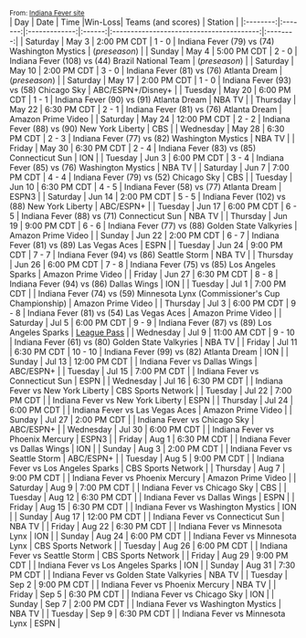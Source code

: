 <small>From: [Indiana Fever site](https://fever.wnba.com/schedule?season=2025&month=all&location=all&opponent=all)</small>  
|    Day   |   Date  |     Time      |Win-Loss|                Teams (and scores)        |  Station |
|:--------:|:-------:|:-------------:|:------:|:----------------------------------------:|:--------:|
| Saturday | May 3 | 2:00 PM CDT | 1 - 0 | Indiana Fever (79) vs (74) Washington Mystics | (*preseason*) |
| Sunday | May 4 | 5:00 PM CDT | 2 - 0 | Indiana Fever (108) vs (44) Brazil National Team | (*preseason*) |
| Saturday | May 10 | 2:00 PM CDT | 3 - 0 | Indiana Fever  (81) vs (76) Atlanta Dream | (*preseason*) |
| Saturday | May 17 | 2:00 PM CDT | 1 - 0 | Indiana Fever (93) vs (58) Chicago Sky | ABC/ESPN+/Disney+ |
| Tuesday | May 20 | 6:00 PM CDT |  1 - 1 | Indiana Fever (90) vs (91) Atlanta Dream | NBA TV |
| Thursday | May 22 | 6:30 PM CDT |  2 - 1  | Indiana Fever (81) vs (76) Atlanta Dream | Amazon Prime Video |
| Saturday | May 24 | 12:00 PM CDT |  2 - 2  | Indiana Fever (88) vs (90) New York Liberty | CBS |
| Wednesday | May 28 | 6:30 PM CDT |  2 - 3  | Indiana Fever (77) vs (82) Washington Mystics | NBA TV |
| Friday | May 30 | 6:30 PM CDT |  2 - 4  | Indiana Fever (83) vs (85) Connecticut Sun | ION |
| Tuesday | Jun 3 | 6:00 PM CDT |  3 - 4  | Indiana Fever (85) vs (76) Washington Mystics | NBA TV |
| Saturday | Jun 7 | 7:00 PM CDT | 4 - 4  | Indiana Fever (79) vs (52) Chicago Sky | CBS |
| Tuesday | Jun 10 | 6:30 PM CDT | 4 - 5 | Indiana Fever (58) vs (77) Atlanta Dream | ESPN3 |
| Saturday | Jun 14 | 2:00 PM CDT | 5 - 5 | Indiana Fever (102) vs (88) New York Liberty | ABC/ESPN+ |
| Tuesday | Jun 17 | 6:00 PM CDT  | 6 - 5 | Indiana Fever (88) vs (71) Connecticut Sun | NBA TV |
| Thursday | Jun 19 | 9:00 PM CDT | 6 - 6 | Indiana Fever (77) vs (88) Golden State Valkyries | Amazon Prime Video |
| Sunday | Jun 22 | 2:00 PM CDT  | 6 - 7  | Indiana Fever (81) vs (89) Las Vegas Aces | ESPN |
| Tuesday | Jun 24 | 9:00 PM CDT | 7 - 7  | Indiana Fever (94) vs (86) Seattle Storm | NBA TV |
| Thursday | Jun 26 | 6:00 PM CDT | 7 - 8 | Indiana Fever (75) vs (85) Los Angeles Sparks | Amazon Prime Video |
| Friday | Jun 27 | 6:30 PM CDT  | 8 - 8  | Indiana Fever (94) vs (86) Dallas Wings | ION |
| Tuesday | Jul 1 | 7:00 PM CDT |       | Indiana Fever (74) vs (59) Minnesota Lynx (Commissioner's Cup Championship)  | Amazon Prime Video |
| Thursday | Jul 3 | 6:00 PM CDT | 9 - 8 | Indiana Fever (81) vs (54) Las Vegas Aces | Amazon Prime Video |
| Saturday | Jul 5 | 6:00 PM CDT | 9 - 9 | Indiana Fever (87) vs (89) Los Angeles Sparks | [League Pass](https://www.wnba.com/leaguepass) |
| Wednesday | Jul 9 | 11:00 AM CDT | 9 - 10 | Indiana Fever (61) vs (80) Golden State Valkyries | NBA TV |
| Friday | Jul 11 | 6:30 PM CDT  | 10 - 10 | Indiana Fever (99) vs (82) Atlanta Dream | ION |
| Sunday | Jul 13 | 12:00 PM CDT |       | Indiana Fever vs Dallas Wings | ABC/ESPN+ |
| Tuesday | Jul 15 | 7:00 PM CDT |       | Indiana Fever vs Connecticut Sun | ESPN |
| Wednesday | Jul 16 | 6:30 PM CDT |       | Indiana Fever vs New York Liberty | CBS Sports Network |
| Tuesday | Jul 22 | 7:00 PM CDT |       | Indiana Fever vs New York Liberty | ESPN |
| Thursday | Jul 24 | 6:00 PM CDT |       | Indiana Fever vs Las Vegas Aces | Amazon Prime Video |
| Sunday | Jul 27 | 2:00 PM CDT |       | Indiana Fever vs Chicago Sky | ABC/ESPN+ |
| Wednesday | Jul 30 | 6:00 PM CDT |       | Indiana Fever vs Phoenix Mercury | ESPN3 |
| Friday | Aug 1 | 6:30 PM CDT |       | Indiana Fever vs Dallas Wings | ION |
| Sunday | Aug 3 | 2:00 PM CDT |       | Indiana Fever vs Seattle Storm | ABC/ESPN+ |
| Tuesday | Aug 5 | 9:00 PM CDT |       | Indiana Fever vs Los Angeles Sparks | CBS Sports Network |
| Thursday | Aug 7 | 9:00 PM CDT |       | Indiana Fever vs Phoenix Mercury | Amazon Prime Video |
| Saturday | Aug 9 | 7:00 PM CDT |       | Indiana Fever vs Chicago Sky | CBS |
| Tuesday | Aug 12 | 6:30 PM CDT |       | Indiana Fever vs Dallas Wings | ESPN |
| Friday | Aug 15 | 6:30 PM CDT |       | Indiana Fever vs Washington Mystics | ION |
| Sunday | Aug 17 | 12:00 PM CDT |       | Indiana Fever vs Connecticut Sun | NBA TV |
| Friday | Aug 22 | 6:30 PM CDT |       | Indiana Fever vs Minnesota Lynx | ION |
| Sunday | Aug 24 | 6:00 PM CDT |       | Indiana Fever vs Minnesota Lynx | CBS Sports Network |
| Tuesday | Aug 26 | 6:00 PM CDT |       | Indiana Fever vs Seattle Storm | CBS Sports Network |
| Friday | Aug 29 | 9:00 PM CDT |       | Indiana Fever vs Los Angeles Sparks | ION |
| Sunday | Aug 31 | 7:30 PM CDT |       | Indiana Fever vs Golden State Valkyries | NBA TV |
| Tuesday | Sep 2 | 9:00 PM CDT |       | Indiana Fever vs Phoenix Mercury | NBA TV |
| Friday | Sep 5 | 6:30 PM CDT |       | Indiana Fever vs Chicago Sky | ION |
| Sunday | Sep 7 | 2:00 PM CDT |       | Indiana Fever vs Washington Mystics | NBA TV |
| Tuesday | Sep 9 | 6:30 PM CDT |       | Indiana Fever vs Minnesota Lynx | ESPN |
